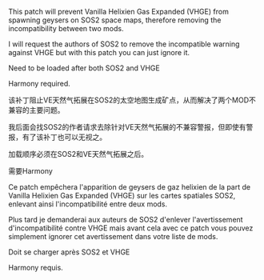 This patch will prevent Vanilla Helixien Gas Expanded (VHGE) from spawning geysers on SOS2 space maps, therefore removing the incompatibility between two mods.

I will request the authors of SOS2 to remove the incompatible warning against VHGE but with this patch you can just ignore it.

Need to be loaded after both SOS2 and VHGE

Harmony required.


该补丁阻止VE天然气拓展在SOS2的太空地图生成矿点，从而解决了两个MOD不兼容的主要问题。

我后面会找SOS2的作者请求去除针对VE天然气拓展的不兼容警报，但即使有警报，有了该补丁也可以无视之。

加载顺序必须在SOS2和VE天然气拓展之后。

需要Harmony


Ce patch empêchera l'apparition de geysers de gaz helixien de la part de Vanilla Helixien Gas Expanded (VHGE) sur les cartes spatiales SOS2, enlevant ainsi l'incompatibilité entre deux mods.

Plus tard je demanderai aux auteurs de SOS2 d'enlever l'avertissement d'incompatibilité contre VHGE mais avant cela avec ce patch vous pouvez simplement ignorer cet avertissement dans votre liste de mods.

Doit se charger après SOS2 et VHGE

Harmony requis.
